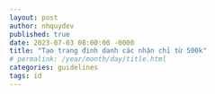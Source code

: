 ```yaml
---
layout: post
author: nhquydev
published: true
date: 2023-07-03 08:00:00 -0000
title: "Tạo trang đinh danh các nhận chỉ từ 500k"
# permalink: /year/month/day/title.html
categories: guidelines
tags: id
---
```


